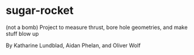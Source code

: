 # sugar-rocket
(not a bomb)
Project to measure thrust, bore hole geometries, and make stuff blow up

By Katharine Lundblad, Aidan Phelan, and Oliver Wolf

